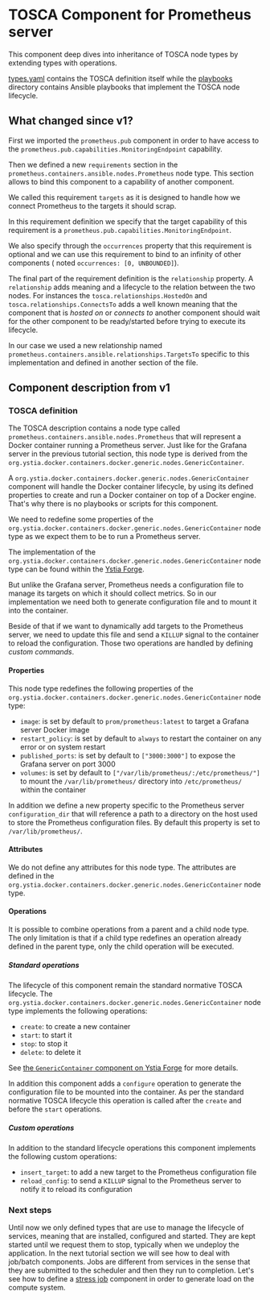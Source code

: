# TOSCA Component for Prometheus server

This component deep dives into inheritance of TOSCA node types by extending types with operations.

[types.yaml](types.yaml) contains the TOSCA definition itself while the [playbooks](playbooks/) directory contains Ansible playbooks that implement the TOSCA node lifecycle.

## What changed since v1?

First we imported the `prometheus.pub` component in order to have access to the
`prometheus.pub.capabilities.MonitoringEndpoint` capability.

Then we defined a new `requirements` section in the `prometheus.containers.ansible.nodes.Prometheus`
node type. This section allows to bind this component to a capability of another component.

We called this requirement `targets` as it is designed to handle how we connect Prometheus
to the targets it should scrap.

In this requirement definition we specify that the target capability of this requirement is a
`prometheus.pub.capabilities.MonitoringEndpoint`.

We also specify through the `occurrences` property that this requirement is optional
and we can use this requirement to bind to an infinity of other components (
noted `occurrences: [0, UNBOUNDED]`).

The final part of the requirement definition is the `relationship` property.
A `relationship` adds meaning and a lifecycle to the relation between the two nodes.
For instances the `tosca.relationships.HostedOn` and `tosca.relationships.ConnectsTo`
adds a well known meaning that the component that is *hosted on* or *connects to* another component
should wait for the other component to be ready/started before trying to execute its
lifecycle.

In our case we used a new relationship named `prometheus.containers.ansible.relationships.TargetsTo`
specific to this implementation and defined in another section of the file.

## Component description from v1

### TOSCA definition

The TOSCA description contains a node type called `prometheus.containers.ansible.nodes.Prometheus` that will
represent a Docker container running a Prometheus server.
Just like for the Grafana server in the previous tutorial section, this node type is derived from the `org.ystia.docker.containers.docker.generic.nodes.GenericContainer`.

A `org.ystia.docker.containers.docker.generic.nodes.GenericContainer` component will handle the Docker container lifecycle,
by using its defined properties to create and run a Docker container on top of a Docker engine.
That's why there is no playbooks or scripts for this component.

We need to redefine some properties of the `org.ystia.docker.containers.docker.generic.nodes.GenericContainer` node type as we expect them to be to run a Prometheus server.

The implementation of the `org.ystia.docker.containers.docker.generic.nodes.GenericContainer` node type can be found within the [Ystia Forge](https://github.com/ystia/forge/blob/develop/org/ystia/docker/containers/generic/types.yml).

But unlike the Grafana server, Prometheus needs a configuration file to manage its targets on which it should
collect metrics. So in our implementation we need both to generate configuration file and to mount it into
the container.

Beside of that if we want to dynamically add targets to the Prometheus server, we need to update this file and
send a `KILLUP` signal to the container to reload the configuration. Those two operations are handled by defining
*custom commands*.

#### Properties

This node type redefines the following properties of the `org.ystia.docker.containers.docker.generic.nodes.GenericContainer` node type:

* `image`: is set by default to `prom/prometheus:latest` to target a Grafana server Docker image
* `restart_policy`: is set by default to `always` to restart the container on any error or on system restart
* `published_ports`: is set by default to `["3000:3000"]` to expose the Grafana server on port 3000
* `volumes`: is set by default to `["/var/lib/prometheus/:/etc/prometheus/"]` to mount the `/var/lib/prometheus/`
  directory into `/etc/prometheus/` within the container

In addition we define a new property specific to the Prometheus server `configuration_dir` that will reference a
path to a directory on the host used to store the Prometheus configuration files. By default this property is
set to `/var/lib/prometheus/`.

#### Attributes

We do not define any attributes for this node type. The attributes are defined in the `org.ystia.docker.containers.docker.generic.nodes.GenericContainer` node type.

#### Operations

It is possible to combine operations from a parent and a child node type.
The only limitation is that if a child type redefines an operation already defined in the parent type,
only the child operation will be executed.

##### Standard operations

The lifecycle of this component remain the standard normative TOSCA lifecycle. The `org.ystia.docker.containers.docker.generic.nodes.GenericContainer` node type implements the following operations:

* `create`: to create a new container
* `start`: to start it
* `stop`: to stop it
* `delete`: to delete it

See [the `GenericContainer` component on Ystia Forge](https://github.com/ystia/forge/blob/develop/org/ystia/docker/containers/generic/types.yml) for more details.

In addition this component adds a `configure` operation to generate the configuration file to be mounted into the container. As per the standard normative TOSCA lifecycle this operation is called after the `create` and before the `start` operations.

##### Custom operations

In addition to the standard lifecycle operations this component implements the following custom operations:

* `insert_target`: to add a new target to the Prometheus configuration file
* `reload_config`: to send a `KILLUP` signal to the Prometheus server to notify it to reload its configuration

### Next steps

Until now we only defined types that are use to manage the lifecycle of services, meaning that are installed, configured and started. They are kept started until we request them to stop, typically when we undeploy the application.
In the next tutorial section we will see how to deal with job/batch components. Jobs are different from services
in the sense that they are submitted to the scheduler and then they run to completion.
Let's see how to define a [stress job](../../../stress/job/noscheduler/README.md) component in order to
generate load on the compute system.
